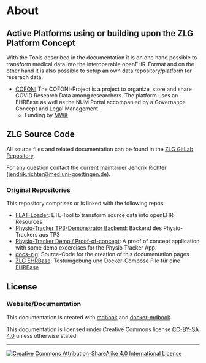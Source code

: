 # About

## Active Platforms using or building upon the ZLG Platform Concept

With the Tools described in the documentation it is on one hand possible to transform medical data into the interoperable openEHR-Format and on the other hand it is also possible to setup an own data repository/platform for reserach data. 

- [COFONI](https://www.umg.eu/news-detail/news-detail/detail/news/covid-19-forschungsnetzwerk-niedersachsen-cofoni-startet-projektfoerderung/)
The COFONI-Project is a project to organize, store and share COVID Research Data among researchers. The platform uses an EHRBase as well as the NUM Portal accompanied by a Governance Concept and Legal Management.
  - Funding by [MWK](https://www.mwk.niedersachsen.de/coronavirus/startschuss-fur-covid-19-forschungsnetzwerk-cofoni-193811.html)

## ZLG Source Code
All source files and related documentation can be found in the [ZLG GitLab Repository](https://gitlab.gwdg.de/medinf/ivf/zukunftslabor-gesundheit).

For any question contact the current maintainer Jendrik Richter (jendrik.richter@med.uni-goettingen.de).

### Original Repositories

This repository comprises or is linked with the following repos:

* [FLAT-Loader](https://gitlab.gwdg.de/medinfpub/openehr_flat_loader):
 ETL-Tool to transform source data into openEHR-Resources
* [Physio-Tracker TP3-Demonstrator Backend](https://gitlab.gwdg.de/medinf/ivf/zukunftslabor-gesundheit/physio-tracker-backend): 
 Backend des Physio-Trackers aus TP3
* [Physio-Tracker Demo / Proof-of-concept](https://gitlab.gwdg.de/medinf/ivf/zukunftslabor-gesundheit/physio-app_proof-of-concept):
 A proof of concept application with some demo excercises for the Physio Tracker App. 
* [docs-zlg](https://gitlab.gwdg.de/medinf/ivf/zukunftslabor-gesundheit/zlg-platform/-/tree/master/zlg_docs):
 Source-Code for the creation of this documentation pages
* [ZLG EHRBase](https://gitlab.gwdg.de/medinf/ivf/zukunftslabor-gesundheit/zlg-ehrbase):
 Testumgebung und Docker-Compose File für eine [EHRBase](https://ehrbase.org) 

## License

### Website/Documentation

This documentation is created with [mdbook](https://github.com/azerupi/mdBook) and [docker-mdbook](https://github.com/HillLiu/docker-mdbook).

This documentation is licensed under Creative Commons license [CC-BY-SA 4.0](http://creativecommons.org/licenses/by-sa/4.0/) unless otherwise stated.

---
[![Creative Commons Attribution-ShareAlike 4.0 International License](https://i.creativecommons.org/l/by-sa/4.0/88x31.png "Creative Commons Attribution-ShareAlike 4.0 International License")](http://creativecommons.org/licenses/by-sa/4.0/)